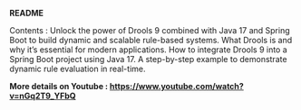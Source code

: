 **README**

Contents : 
Unlock the power of Drools 9 combined with Java 17 and Spring Boot  to build dynamic and scalable rule-based systems.
What Drools is and why it’s essential for modern applications.
How to integrate Drools 9 into a Spring Boot project using Java 17.
A step-by-step example to demonstrate dynamic rule evaluation in real-time.

**More details on Youtube : https://www.youtube.com/watch?v=nGq2T9_YFbQ**
